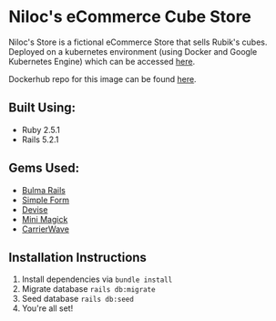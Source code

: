 # Niloc's eCommerce Cube Store

Niloc's Store is a fictional eCommerce Store that sells Rubik's cubes. Deployed on a kubernetes environment (using Docker and Google Kubernetes Engine) which can be accessed [here](http://35.196.209.30:3000).

Dockerhub repo for this image can be found [here](https://hub.docker.com/r/colinrc827/nilocsstore/).

## Built Using:
* Ruby 2.5.1
* Rails 5.2.1

## Gems Used:
* [Bulma Rails](https://github.com/jgthms/bulma)
* [Simple Form](https://github.com/plataformatec/simple_form)
* [Devise](https://github.com/plataformatec/devise) 
* [Mini Magick](https://github.com/minimagick/minimagick)
* [CarrierWave](https://github.com/carrierwaveuploader/carrierwave)

## Installation Instructions

1. Install dependencies via `bundle install`
2. Migrate database `rails db:migrate`
3. Seed database `rails db:seed`
4. You're all set!

